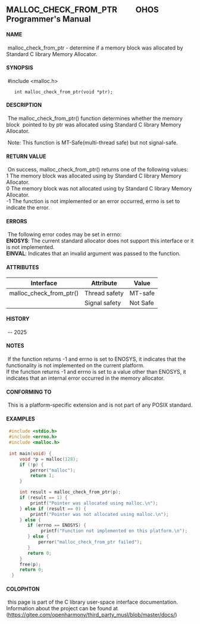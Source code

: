 ## MALLOC_CHECK_FROM_PTR &nbsp;&nbsp;&nbsp;&nbsp;&nbsp;&nbsp;&nbsp;&nbsp; OHOS Programmer's Manual   



#### **NAME**

​       malloc_check_from_ptr - determine if a memory block was allocated by Standard C library Memory Allocator.

#### **SYNOPSIS**

​       #include <malloc.h>

       int malloc_check_from_ptr(void *ptr);

#### **DESCRIPTION**

​       The malloc_check_from_ptr() function determines whether the memory block
​       pointed to by ptr was allocated using Standard C library Memory Allocator.

​       Note: This function is MT-Safe(multi-thread safe) but not signal-safe.

#### **RETURN VALUE**

​       On success, malloc_check_from_ptr() returns one of the following values:  
​       1  The memory block was allocated using by Standard C library Memory Allocator.  
​       0  The memory block was not allocated using by Standard C library Memory Allocator.  
​       -1 The function is not implemented or an error occurred, errno is set to indicate the error.

#### **ERRORS**

​       The following error codes may be set in errno:  
       **ENOSYS**: The current standard allocator does not support this interface or it is not implemented.  
​       **EINVAL**: Indicates that an invalid argument was passed to the function.

#### ATTRIBUTES

| Interface               | Attribute     | Value    |
| ----------------------- | ------------- | -------- |
| malloc_check_from_ptr() | Thread safety | MT-safe  |
|                         | Signal safety | Not Safe |

#### HISTORY

​       -- 2025 

#### NOTES

​      If the function returns -1 and errno is set to ENOSYS, it indicates that the functionality is not implemented on the current platform.  
      If the function returns -1 and errno is set to a value other than ENOSYS, it indicates that an internal error occurred in the memory allocator.

#### CONFORMING TO

​      This is a platform-specific extension and is not part of any POSIX standard.

#### EXAMPLES

```c
 #include <stdio.h>
 #include <errno.h>
 #include <malloc.h>
 
 int main(void) {
     void *p = malloc(128);
     if (!p) {
         perror("malloc");
         return 1;
     }

     int result = malloc_check_from_ptr(p);
     if (result == 1) {
         printf("Pointer was allocated using malloc.\n");
     } else if (result == 0) {
         printf("Pointer was not allocated using malloc.\n");
     } else {
        if (errno == ENOSYS) {
             printf("Function not implemented on this platform.\n");
        } else {
            perror("malloc_check_from_ptr failed");
        }
        return 0;
     }
     free(p);
     return 0;
  }
```


#### COLOPHTON

​      this page is part of the C library user-space interface documentation.
​      Information about the project can be found at (https://gitee.com/openharmony/third_party_musl/blob/master/docs/)
